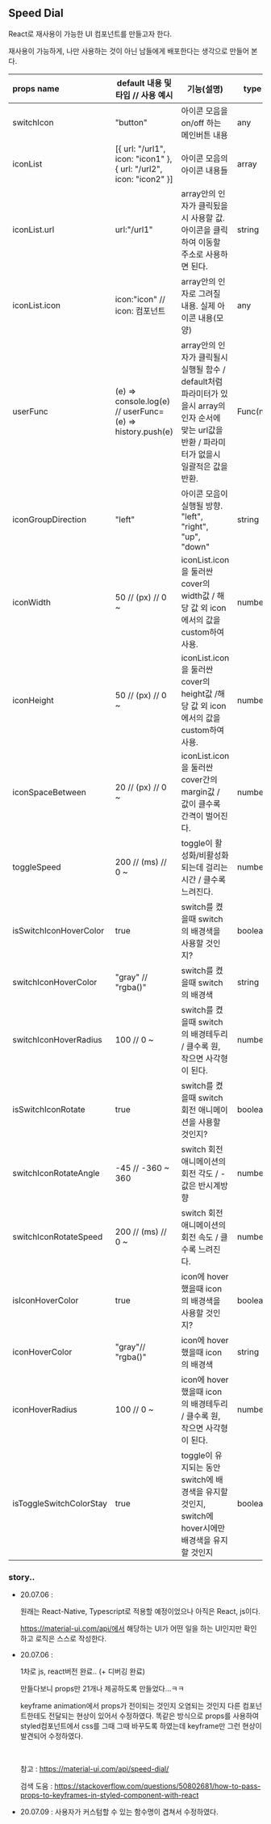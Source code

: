 ## Speed Dial

React로 재사용이 가능한 UI 컴포넌트를 만들고자 한다.

재사용이 가능하게, 나만 사용하는 것이  아닌 남들에게 배포한다는 생각으로 만들어 본다.



| props name              | default 내용 및 타입 // 사용 예시                            | 기능(설명)                                                   | type    |
| :---------------------- | ------------------------------------------------------------ | ------------------------------------------------------------ | ------- |
| switchIcon              | "button"                                                     | 아이콘 모음을 on/off 하는 메인버튼 내용                      | any     |
| iconList                | [{ url: "/url1", icon: "icon1" }, { url: "/url2", icon: "icon2" }] | 아이콘 모음의 아이콘 내용들                                  | array   |
| iconList.url            | url:"/url1"                                                  | array안의 인자가 클릭됬을시 사용할 값. 아이콘을 클릭하여 이동할 주소로 사용하면 된다. | string  |
| iconList.icon           | icon:"icon" // icon:<Icon1 /> 컴포넌트                       | array안의 인자로 그려질 내용. 실제 아이콘 내용(모양)         | any     |
| userFunc                | (e) => console.log(e)  // userFunc= (e) => history.push(e)   | array안의 인자가 클릭될시 실행될 함수 / default처럼 파라미터가 있을시 array의 인자 순서에 맞는 url값을 반환 / 파라미터가 없을시 일괄적은 값을 반환. | Func(n) |
| iconGroupDirection      | "left"                                                       | 아이콘 모음이 실행될 방향. "left", "right", "up", "down"     | string  |
| iconWidth               | 50 // (px) // 0 ~                                            | iconList.icon을 둘러싼 cover의 width값 / 해당 값 외 icon에서의 값을 custom하여 사용. | number  |
| iconHeight              | 50 // (px) // 0 ~                                            | iconList.icon을 둘러싼 cover의 height값 /해당 값 외 icon에서의 값을 custom하여 사용. | number  |
| iconSpaceBetween        | 20 // (px) // 0 ~                                            | iconList.icon을 둘러싼 cover간의 margin값 / 값이 클수록 간격이 벌어진다. | number  |
| toggleSpeed             | 200  // (ms) // 0 ~                                          | toggle이 활성화/비활성화 되는데 걸리는 시간 / 클수록 느려진다. | number  |
| isSwitchIconHoverColor  | true                                                         | switch를 켰을때 switch의 배경색을 사용할 것인지?             | boolean |
| switchIconHoverColor    | "gray" // "rgba()"                                           | switch를 켰을때 switch의 배경색                              | string  |
| switchIconHoverRadius   | 100 // 0 ~                                                   | switch를 켰을때 switch의 배경테두리 / 클수록 원, 작으면 사각형이 된다. | number  |
| isSwitchIconRotate      | true                                                         | switch를 켰을때 switch 회전 애니메이션을 사용할 것인지?      | boolean |
| switchIconRotateAngle   | -45 // -360 ~ 360                                            | switch 회전 애니메이션의 회전 각도 / -값은 반시계방향        | number  |
| switchIconRotateSpeed   | 200  // (ms) // 0 ~                                          | switch 회전 애니메이션의 회전 속도 / 클수록 느려진다.        | number  |
| isIconHoverColor        | true                                                         | icon에 hover 했을때 icon의 배경색을 사용할 것인지?           | boolean |
| iconHoverColor          | "gray"// "rgba()"                                            | icon에 hover 했을때 icon의 배경색                            | string  |
| iconHoverRadius         | 100 // 0 ~                                                   | icon에 hover 했을때 icon의 배경테두리 / 클수록 원, 작으면 사각형이 된다. | number  |
| isToggleSwitchColorStay | true                                                         | toggle이 유지되는 동안 switch에 배경색을 유지할 것인지, switch에 hover시에만 배경색을 유지할 것인지 | boolean |



### story..

- 20.07.06 : 

  원래는 React-Native, Typescript로 적용할 예정이었으나 아직은 React, js이다.

  https://material-ui.com/api/에서 해당하는 UI가 어떤 일을 하는 UI인지만 확인하고 로직은 스스로 작성한다.

  

- 20.07.06 : 

  1차로 js, react버전 완료.. (+ 디버깅 완료)

  만들다보니 props만 21개나 제공하도록 만들었다...ㅋㅋ 

  keyframe animation에서 props가 전이되는 것인지 오염되는 것인지 다른 컴포넌트한테도 전달되는 현상이 있어서 수정하였다. 똑같은 방식으로 props를 사용하여 styled컴포넌트에서 css를 그때 그때 바꾸도록 하였는데 keyframe만 그런 현상이 발견되어 수정하였다.
  
  <br>
  
  참고 : https://material-ui.com/api/speed-dial/
  
  검색 도움 : https://stackoverflow.com/questions/50802681/how-to-pass-props-to-keyframes-in-styled-component-with-react
  
  
  
- 20.07.09 : 사용자가 커스텀할 수 있는 함수명이 겹쳐서 수정하였다.
